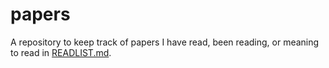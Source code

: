 # papers

A repository to keep track of papers I have read, been reading, or meaning to read in [READLIST.md](./READLIST.md).
